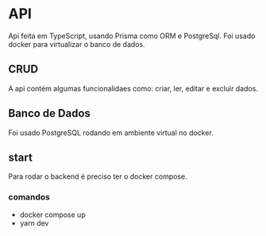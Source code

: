 # API
Api feita em TypeScript, usando Prisma como ORM e PostgreSql. Foi usado docker para virtualizar o banco de dados.

## CRUD
A api contém algumas funcionalidaes como: criar, ler, editar e excluir dados.

## Banco de Dados
Foi usado PostgreSQL rodando em ambiente virtual no docker.

## start
Para rodar o backend é preciso ter o docker compose.
### comandos
+ docker compose up
+ yarn dev
